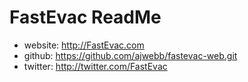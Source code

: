 # FastEvac ReadMe

* website: http://FastEvac.com
* github: https://github.com/ajwebb/fastevac-web.git
* twitter: http://twitter.com/FastEvac
